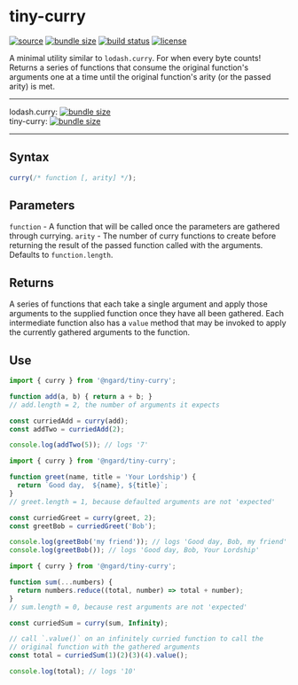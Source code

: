 # tiny-curry

[![source](https://badgen.net/npm/v/@ngard/tiny-curry)](https://www.npmjs.com/package/@ngard/tiny-curry)
[![bundle size](https://badgen.net/bundlephobia/minzip/@ngard/tiny-curry)](https://bundlephobia.com/result?p=@ngard/tiny-curry)
[![build status](https://badgen.net/travis/NickGard/tiny-curry)](https://travis-ci.org/NickGard/tiny-curry)
[![license](https://badgen.net/badge/license/MIT/blue)](https://badgen.net/badge/license/MIT/blue)

A minimal utility similar to `lodash.curry`. For when every byte counts!
Returns a series of functions that consume the original function's arguments one at a time until the original function's arity (or the passed arity) is met.

<hr/>

lodash.curry: [![bundle size](https://badgen.net/bundlephobia/minzip/lodash.curry)](https://bundlephobia.com/result?p=lodash.curry)
<br/>
tiny-curry: [![bundle size](https://badgen.net/bundlephobia/minzip/@ngard/tiny-curry)](https://bundlephobia.com/result?p=@ngard/tiny-curry)

<hr/>

## Syntax

```javascript
curry(/* function [, arity] */);
```

## Parameters

`function` - A function that will be called once the parameters are gathered through currying.
`arity` - The number of curry functions to create before returning the result of the passed function called with the arguments. Defaults to `function.length`.

## Returns
A series of functions that each take a single argument and apply those arguments to the supplied function once they have all been gathered. Each intermediate function also has a `value` method that may be invoked to apply the currently gathered arguments to the function.

## Use

```javascript
import { curry } from '@ngard/tiny-curry';

function add(a, b) { return a + b; }
// add.length = 2, the number of arguments it expects

const curriedAdd = curry(add);
const addTwo = curriedAdd(2);

console.log(addTwo(5)); // logs '7'
```

```javascript
import { curry } from '@ngard/tiny-curry';

function greet(name, title = 'Your Lordship') {
  return `Good day,  ${name}, ${title}`;
}
// greet.length = 1, because defaulted arguments are not 'expected'

const curriedGreet = curry(greet, 2);
const greetBob = curriedGreet('Bob');

console.log(greetBob('my friend')); // logs 'Good day, Bob, my friend'
console.log(greetBob()); // logs 'Good day, Bob, Your Lordship'
```

```javascript
import { curry } from '@ngard/tiny-curry';

function sum(...numbers) {
  return numbers.reduce((total, number) => total + number);
}
// sum.length = 0, because rest arguments are not 'expected'

const curriedSum = curry(sum, Infinity);

// call `.value()` on an infinitely curried function to call the
// original function with the gathered arguments
const total = curriedSum(1)(2)(3)(4).value();

console.log(total); // logs '10'
```
